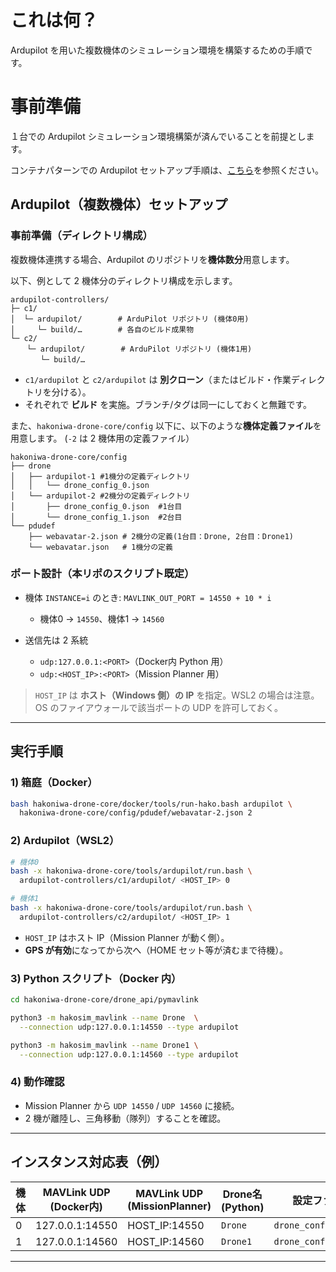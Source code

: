# これは何？

Ardupilot を用いた複数機体のシミュレーション環境を構築するための手順です。

# 事前準備

１台での Ardupilot シミュレーション環境構築が済んでいることを前提とします。

コンテナパターンでの Ardupilot セットアップ手順は、[こちら](/docs/getting_started/container.md)を参照ください。

## Ardupilot（複数機体）セットアップ

### 事前準備（ディレクトリ構成）

複数機体連携する場合、Ardupilot のリポジトリを**機体数分**用意します。

以下、例として 2 機体分のディレクトリ構成を示します。

```tree
ardupilot-controllers/
├─ c1/
│  └─ ardupilot/        # ArduPilot リポジトリ (機体0用)
│     └─ build/…        # 各自のビルド成果物
└─ c2/
　  └─ ardupilot/        # ArduPilot リポジトリ (機体1用)
　     └─ build/…
```

* `c1/ardupilot` と `c2/ardupilot` は **別クローン**（またはビルド・作業ディレクトリを分ける）。
* それぞれで **ビルド** を実施。ブランチ/タグは同一にしておくと無難です。


また、`hakoniwa-drone-core/config` 以下に、以下のような**機体定義ファイル**を用意します。
(`-2` は 2 機体用の定義ファイル）

```tree
hakoniwa-drone-core/config
├── drone
│   ├── ardupilot-1 #1機分の定義ディレクトリ
│   │   └── drone_config_0.json
│   └── ardupilot-2 #2機分の定義ディレクトリ
│       ├── drone_config_0.json  #1台目
│       └── drone_config_1.json  #2台目
└── pdudef
    ├── webavatar-2.json # 2機分の定義(1台目：Drone, 2台目：Drone1)
    └── webavatar.json   # 1機分の定義
```


### ポート設計（本リポのスクリプト既定）

* 機体 `INSTANCE=i` のとき: `MAVLINK_OUT_PORT = 14550 + 10 * i`

  * 機体0 → `14550`、機体1 → `14560`
* 送信先は 2 系統

  * `udp:127.0.0.1:<PORT>`（Docker内 Python 用）
  * `udp:<HOST_IP>:<PORT>`（Mission Planner 用）

> `HOST_IP` は **ホスト（Windows 側）の IP** を指定。WSL2 の場合は注意。
> OS のファイアウォールで該当ポートの UDP を許可しておく。

---

## 実行手順

### 1) 箱庭（Docker）

```bash
bash hakoniwa-drone-core/docker/tools/run-hako.bash ardupilot \
  hakoniwa-drone-core/config/pdudef/webavatar-2.json 2
```

### 2) Ardupilot（WSL2）

```bash
# 機体0
bash -x hakoniwa-drone-core/tools/ardupilot/run.bash \
  ardupilot-controllers/c1/ardupilot/ <HOST_IP> 0

# 機体1
bash -x hakoniwa-drone-core/tools/ardupilot/run.bash \
  ardupilot-controllers/c2/ardupilot/ <HOST_IP> 1
```

* `HOST_IP` はホスト IP（Mission Planner が動く側）。
* **GPS が有効**になってから次へ（HOME セット等が済むまで待機）。

### 3) Python スクリプト（Docker 内）

```bash
cd hakoniwa-drone-core/drone_api/pymavlink

python3 -m hakosim_mavlink --name Drone  \
  --connection udp:127.0.0.1:14550 --type ardupilot

python3 -m hakosim_mavlink --name Drone1 \
  --connection udp:127.0.0.1:14560 --type ardupilot
```

### 4) 動作確認

* Mission Planner から `UDP 14550` / `UDP 14560` に接続。
* 2 機が離陸し、三角移動（隊列）することを確認。

---

## インスタンス対応表（例）

| 機体 |  MAVLink UDP (Docker内) | MAVLink UDP (MissionPlanner) | Drone名 (Python) | 設定ファイル                |
| -- | --------------------- | ---------------------------- | --------------- | --------------------- |
| 0 | 127.0.0.1:14550       | HOST\_IP:14550               | `Drone`         | `drone_config_0.json` |
| 1 | 127.0.0.1:14560       | HOST\_IP:14560               | `Drone1`        | `drone_config_1.json` |

---

